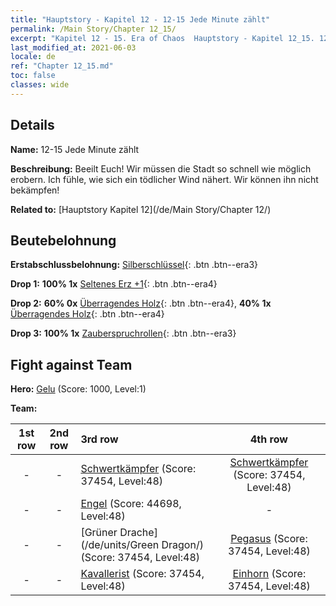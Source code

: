 ```yaml
---
title: "Hauptstory - Kapitel 12 - 12-15 Jede Minute zählt"
permalink: /Main Story/Chapter 12_15/
excerpt: "Kapitel 12 - 15. Era of Chaos  Hauptstory - Kapitel 12_15. 12-15 Jede Minute zählt"
last_modified_at: 2021-06-03
locale: de
ref: "Chapter 12_15.md"
toc: false
classes: wide
---
```


## Details

 **Name:** 12-15 Jede Minute zählt

 **Beschreibung:** Beeilt Euch! Wir müssen die Stadt so schnell wie möglich erobern. Ich fühle, wie sich ein tödlicher Wind nähert. Wir können ihn nicht bekämpfen!

 **Related to:** [Hauptstory Kapitel 12](/de/Main Story/Chapter 12/)

## Beutebelohnung

 **Erstabschlussbelohnung:** [Silberschlüssel](/ItemsDE/con_693/){: .btn .btn--era3}

 **Drop 1:** **100% 1x** [Seltenes Erz +1](/ItemsDE/mat_40/){: .btn .btn--era4}

 **Drop 2:** **60% 0x** [Überragendes Holz](/ItemsDE/mat_34/){: .btn .btn--era4}, **40% 1x** [Überragendes Holz](/ItemsDE/mat_34/){: .btn .btn--era4}

 **Drop 3:** **100% 1x** [Zauberspruchrollen](/ItemsDE/con_694/){: .btn .btn--era3}


## Fight against Team
 **Hero:** [Gelu](/de/heroes/Gelu/) (Score: 1000, Level:1)

 **Team:**


  | 1st row | 2nd row | 3rd row | 4th row |
  |:----:|:----:|:----|:----:|
  | - | - | [Schwertkämpfer](/de/units/Swordsman/) (Score: 37454, Level:48)  | [Schwertkämpfer](/de/units/Swordsman/) (Score: 37454, Level:48)  |
  | - | - | [Engel](/de/units/Angel/) (Score: 44698, Level:48)  | - |
  | - | - | [Grüner Drache](/de/units/Green Dragon/) (Score: 37454, Level:48)  | [Pegasus](/de/units/Pegasus/) (Score: 37454, Level:48)  |
  | - | - | [Kavallerist](/de/units/Cavalier/) (Score: 37454, Level:48)  | [Einhorn](/de/units/Unicorn/) (Score: 37454, Level:48)  |



